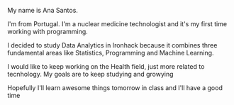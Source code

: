 My name is Ana Santos. 

I'm from Portugal. I'm a nuclear medicine technologist and it's my first time working with programming.

I decided to study Data Analytics in Ironhack because it combines three fundamental areas like Statistics, Programming and Machine Learning.

I would like to keep working on the Health field, just more related to tecnhology.
My goals are to keep studying and growying

Hopefully I'll learn awesome things tomorrow in class and I'll have a good time
